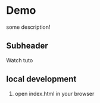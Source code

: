 # Demo

some description!

## Subheader

Watch tuto

## local development

1. open index.html in your browser